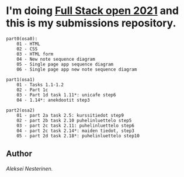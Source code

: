 # I'm doing [Full Stack open 2021](https://fullstackopen.com/) and this is my submissions repository.

```
part0(osa0):
    01 - HTML
    02 - CSS
    03 - HTML form
    04 - New note sequence diagram
    05 - Single page app sequence diagram
    06 - Single page app new note sequence diagram

part1(osa1)
    01 - Tasks 1.1-1.2
    02 - Part 1c
    03 - Part 1d task 1.11*: unicafe step6
    04 - 1.14*: anekdootit step3

part2(osa2)
    01 - part 2a task 2.5: kurssitiedot step9
    02 - part 2b task 2.10 puhelinluettelo step5
    03 - part 2c task 2.11: puhelinluettelo step6
    04 - part 2c task 2.14*: maiden tiedot, step3
    05 - part 2d task 2.18*: puhelinluettelo step10
```

## Author
###### Aleksei Nesterinen.
